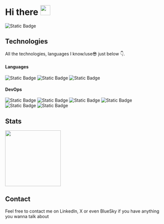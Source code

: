 # Hi there <img height=32 src="https://media.discordapp.net/attachments/1277203930387845211/1297927099222458458/catually.png?ex=6744874e&is=674335ce&hm=f951859b76bee67f677118713afaef2c4c0e10c9be811c0811a6a3ff887c885c&=&format=webp&quality=lossless" />
![Static Badge](https://img.shields.io/badge/Student%20%40%2042Angoul%C3%AAme-black?style=flat&logo=42&logoColor=white)


## Technologies
All the technologies, languages I know/use😎 just below 👇.
#### Languages
![Static Badge](https://img.shields.io/badge/C-A8B9CC?style=flat&logo=c&logoColor=white)
![Static Badge](https://img.shields.io/badge/CPP-044F88?style=flat&logo=cplusplus&logoColor=white&)
![Static Badge](https://img.shields.io/badge/Nix-5277C3?style=flat&logo=nixos&logoColor=white)

#### DevOps
![Static Badge](https://img.shields.io/badge/Traefik-24A1C1?style=flat&logo=traefikproxy&logoColor=white)
![Static Badge](https://img.shields.io/badge/NixOS-5277C3?style=flat&logo=nixos&logoColor=white)
![Static Badge](https://img.shields.io/badge/Docker-2496ED?style=flat&logo=docker&logoColor=white)
![Static Badge](https://img.shields.io/badge/Proxmox-E57000?style=flat&logo=proxmox&logoColor=white)
![Static Badge](https://img.shields.io/badge/Alpine-0D597F?style=flat&logo=alpinelinux&logoColor=white)
![Static Badge](https://img.shields.io/badge/Bash%20Scripting-4EAA25?style=flat&logo=gnubash&logoColor=white)



## Stats
<picture>
  <source
    height=180
    srcset="https://github-readme-stats.vercel.app/api?username=keyzox71&show_icons=true&theme=dark&show=prs_merged&hide=prs"
    media="(prefers-color-scheme: dark)"
  />
  <source
    height=180
    srcset="https://github-readme-stats.vercel.app/api?username=keyzox71&show_icons=true&show=prs_merged&hide=prs"
    media="(prefers-color-scheme: light), (prefers-color-scheme: no-preference)"
  />
  <img height=180 src="https://github-readme-stats.vercel.app/api?username=keyzox71&show_icons=true" />
</picture>

## Contact
Feel free to contact me on LinkedIn, X or even BlueSky if you have anything you wanna talk about
